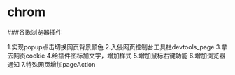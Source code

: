 # chrom
###谷歌浏览器插件

1.实现popup点击切换网页背景颜色
2.入侵网页控制台工具栏devtools_page
3.拿去网页cookie
4.给插件图标加文字，增加样式
5.增加鼠标右键功能
6.增加浏览器通知
7.特殊网页增加pageAction
